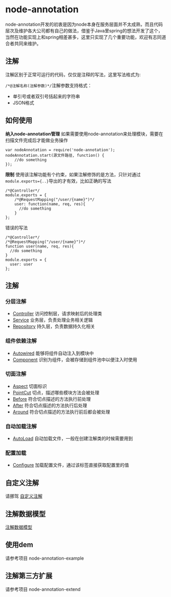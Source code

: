 # node-annotation
node-annotation开发的初衷是因为node本身在服务层面并不太成熟，而且代码层次及维护各大公司都有自己的做法，借鉴于Java里spring的想法开发了这个，当然在功能实现上和spring相差甚多，这里只实现了几个重要功能，欢迎有志同道合者共同来维护。

## 注解
注解区别于正常可运行的代码，仅仅是注释的写法，这里写法格式为:

`/*@注解名称(注解参数)*/`注解参数支持格式：
- 单引号或者双引号括起来的字符串
- JSON格式

## 如何使用
**纳入node-annotation管理** 如果需要使用node-annotation来处理模块，需要在扫描文件完成后才能做业务操作  

```
var nodeAnnotation = require('node-annotation');
nodeAnnotation.start(源文件路径, function() {
    //do something
});
```

**限制** 使用该注解功能有个约束，如果注解修饰的是方法，只针对通过`module.exports={..}`导出的才有效，比如正确的写法<br/>

```
/*@Controller*/
module.exports = {
    /*@RequestMapping("/user/{name}")*/
    user: function(name, req, res){
      //do something
    }
};
```

错误的写法<br />

```
/*@Controller*/
/*@RequestMapping("/user/{name}")*/
function user(name, req, res){
  //do something
}
module.exports = {
  user: user
};
```

## 注解
### 分层注解
- [Controller](./doc/annotation/Hierarchy.md)  访问控制层，请求映射后的处理类
- [Service](./doc/annotation/Hierarchy.md)      业务层，负责处理业务相关逻辑
- [Repository](./doc/annotation/Hierarchy.md)   持久层，负责数据持久化相关

### 组件依赖注解
- [Autowired](./doc/annotation/Hierarchy.md)     能够将组件自动注入到模块中
- [Component](./doc/annotation/Hierarchy.md)     识别为组件，会被存储到组件池中以便注入时使用

### 切面注解
- [Aspect](./doc/annotation/AOP.md) 切面标识
- [PointCut](./doc/annotation/AOP.md) 切点，描述哪些模块方法会被处理
- [Before](./doc/annotation/AOP.md) 符合切点描述的方法执行前处理
- [After](./doc/annotation/AOP.md)  符合切点描述的方法执行后处理
- [Around](./doc/annotation/AOP.md) 符合切点描述的方法执行前后都会被处理

### 自动加载注解
- [AutoLoad](./doc/annotation/AutoLoad.md)  自动加载文件，一般在创建注解类的时候需要用到

### 配置加载
- [Configure](./doc/annotation/Configure.md)  加载配置文件，通过该标签直接获取配置里的值

## 自定义注解
请挪驾 [自定义注解](./doc/Annotation.md)

## 注解数据模型
[注解数据模型](./doc/Model.md)

## 使用dem
请参考项目 node-annotation-example

## 注解第三方扩展
请参考项目 node-annotation-extend
